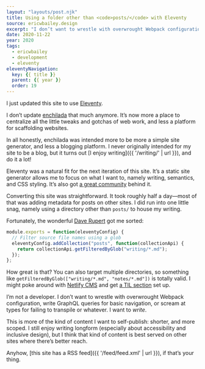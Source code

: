 ```yaml
---
layout: "layouts/post.njk"
title: Using a folder other than <code>posts/</code> with Eleventy
source: ericwbailey.design
excerpt: "I don’t want to wrestle with overwrought Webpack configuration, write GraphQL queries for basic navigation, or scream at types for failing to transpile or whatever. I want to write"
date: 2020-11-22
year: 2020
tags:
  - ericwbailey
  - development
  - eleventy
eleventyNavigation:
  key: {{ title }}
  parent: {{ year }}
  order: 19
---
```


I just updated this site to use [Eleventy](https://www.11ty.dev/).

I don’t update [enchilada](https://github.com/ericwbailey/enchilada) that much anymore. It’s now more a place to centralize all the little tweaks and gotchas of web work, and less a platform for scaffolding websites.

In all honestly, enchilada was intended more to be more a simple site generator, and less a blogging platform. I never originally intended for my site to be a blog, but it turns out [I enjoy writing]({{ '/writing/' | url }}), and do it a lot!

Eleventy was a natural fit for the next iteration of this site. It’s a static site generator allows me to focus on what I want to, namely writing, semantics, and CSS styling. It’s also got [a great community](https://www.11ty.dev/docs/how-to-support/) behind it.

Converting this site was straightforward. It took roughly half a day—most of that was adding metadata for posts on other sites. I did run into one little snag, namely using a directory other than `posts/` to house my writing.

Fortunately, the wonderful [Dave Rupert](https://daverupert.com/) got me sorted:

```js
module.exports = function(eleventyConfig) {
  // Filter source file names using a glob
  eleventyConfig.addCollection("posts", function(collectionApi) {
    return collectionApi.getFilteredByGlob("writing/*.md");
  });
};
```

How great is that? You can also target multiple directories, so something like `getFilteredByGlob(["writing/*.md", "notes/*.md"])` is totally valid. I might poke around with [Netlify CMS](https://www.netlifycms.org/) and get [a TIL section](https://www.matuzo.at/til/) set up.

I’m not a developer. I don’t want to wrestle with overwrought Webpack configuration, write GraphQL queries for basic navigation, or scream at types for failing to transpile or whatever. I want to <em>write</em>.

This is more of the kind of content I want to self-publish: shorter, and more scoped. I still enjoy writing longform (especially about accessibility and inclusive design), but I think that kind of content is best served on other sites where there’s better reach.

Anyhow, [this site has a RSS feed]({{ '/feed/feed.xml' | url }}), if that’s your thing.
